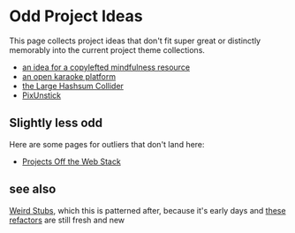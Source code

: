 # Odd Project Ideas

This page collects project ideas that don't fit super great or distinctly memorably into the current project theme collections.

- [an idea for a copylefted mindfulness resource](e8817b38-0c9e-406e-a9f2-923b869dba94.md)
- [an open karaoke platform](ac29634b-fa2e-49bb-864b-62704bcf365d.md)
- [the Large Hashsum Collider](b46b49ea-ea04-47d5-878b-ef4d0d7cb640.md)
- [PixUnstick](d1e210ed-e897-432c-aadc-03952b365da5.md)

## Slightly less odd

Here are some pages for outliers that don't land here:

- [Projects Off the Web Stack](4b0818d9-18a3-4c2d-8845-e5092fe91d52.md)

## see also

[Weird Stubs](231786d3-4a9b-4451-9df1-e2049b90b0fe.md), which this is patterned after, because it's early days and [these refactors](9d2999b6-8d6d-417b-9a60-36df93a05192.md) are still fresh and new

